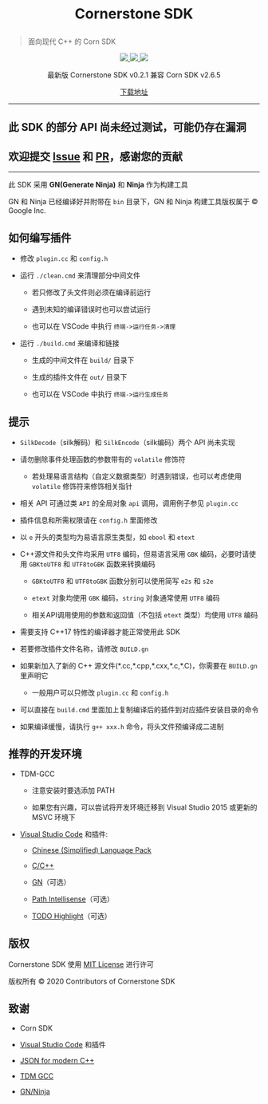 <h1>
  <p align=center>
    <b>
      Cornerstone SDK
    </b>
  </p>
</h1>

> 面向现代 C++ 的 Corn SDK

<p align="center">
  <a href="https://github.com/Sc-Softs/CornerstoneSDK/releases">
    <img src="https://img.shields.io/badge/release-v0.2.1-important.svg" />
  </a>
  <a href="https://zh.cppreference.com/w/cpp/17">
    <img src="https://img.shields.io/badge/language-C++17-informational.svg" />
  </a>
  <a href="./LICENSE">
      <img src="https://img.shields.io/badge/license-MIT-success.svg" />
  </a>
</p>
<p align="center">
  最新版 Cornerstone SDK v0.2.1 兼容 Corn SDK v2.6.5
</p>
<p align="center">
  <a href="https://github.com/Sc-Softs/CornerstoneSDK/releases">
    下载地址
  </a>
</p>

---

## **此 SDK 的部分 API 尚未经过测试，可能仍存在漏洞**

## **欢迎提交 [Issue](https://github.com/Sc-Softs/CornerstoneSDK/issues) 和 [PR](https://github.com/Sc-Softs/CornerstoneSDK/pulls)，感谢您的贡献**

---

此 SDK 采用 **GN(Generate Ninja)** 和 **Ninja** 作为构建工具

GN 和 Ninja 已经编译好并附带在 `bin` 目录下，GN 和 Ninja 构建工具版权属于 &copy; Google Inc.

## 如何编写插件

- 修改 `plugin.cc` 和 `config.h`

- 运行 `./clean.cmd` 来清理部分中间文件

  - 若只修改了头文件则必须在编译前运行

  - 遇到未知的编译错误时也可以尝试运行

  - 也可以在 VSCode 中执行 `终端->运行任务->清理`

- 运行 `./build.cmd` 来编译和链接

  - 生成的中间文件在 `build/` 目录下

  - 生成的插件文件在 `out/` 目录下

  - 也可以在 VSCode 中执行 `终端->运行生成任务`

## 提示

- `SilkDecode`（silk解码）和 `SilkEncode`（silk编码）两个 API 尚未实现

- 请勿删除事件处理函数的参数带有的 `volatile` 修饰符

  - 若处理易语言结构（自定义数据类型）时遇到错误，也可以考虑使用 `volatile` 修饰符来修饰相关指针

- 相关 API 可通过类 `API` 的全局对象 `api` 调用，调用例子参见 `plugin.cc`

- 插件信息和所需权限请在 `config.h` 里面修改

- 以 `e` 开头的类型均为易语言原生类型，如 `ebool` 和 `etext`

- C++源文件和头文件均采用 `UTF8` 编码，但易语言采用 `GBK` 编码，必要时请使用 `GBKtoUTF8` 和 `UTF8toGBK` 函数来转换编码

  - `GBKtoUTF8` 和 `UTF8toGBK` 函数分别可以使用简写 `e2s` 和 `s2e`

  - `etext` 对象均使用 `GBK` 编码，`string` 对象通常使用 `UTF8` 编码

  - 相关API调用使用的参数和返回值（不包括 `etext` 类型）均使用 `UTF8` 编码

- 需要支持 C++17 特性的编译器才能正常使用此 SDK

- 若要修改插件文件名称，请修改 `BUILD.gn`

- 如果新加入了新的 C++ 源文件(\*.cc,\*.cpp,\*.cxx,\*.c,\*.C)，你需要在 `BUILD.gn` 里声明它

  - 一般用户可以只修改 `plugin.cc` 和 `config.h`

- 可以直接在 `build.cmd` 里面加上复制编译后的插件到对应插件安装目录的命令

- 如果编译缓慢，请执行 `g++ xxx.h` 命令，将头文件预编译成二进制

## 推荐的开发环境

- TDM-GCC

  - 注意安装时要选添加 PATH

  - 如果您有兴趣，可以尝试将开发环境迁移到 Visual Studio 2015 或更新的 MSVC 环境下

- [Visual Studio Code](https://code.visualstudio.com/) 和插件:

  - [Chinese (Simplified) Language Pack](https://marketplace.visualstudio.com/items?itemName=MS-CEINTL.vscode-language-pack-zh-hans)

  - [C/C++](https://marketplace.visualstudio.com/items?itemName=ms-vscode.cpptools)

  - [GN](https://marketplace.visualstudio.com/items?itemName=npclaudiu.vscode-gn)（可选）

  - [Path Intellisense](https://marketplace.visualstudio.com/items?itemName=christian-kohler.path-intellisense)（可选）

  - [TODO Highlight](https://marketplace.visualstudio.com/items?itemName=wayou.vscode-todo-highlight)（可选）

## 版权

Cornerstone SDK 使用 [MIT License](./LICENSE) 进行许可

版权所有 &copy; 2020 Contributors of Cornerstone SDK

## 致谢

- Corn SDK

- [Visual Studio Code](https://code.visualstudio.com/) 和插件

- [JSON for modern C++](https://github.com/nlohmann/json)

- [TDM GCC](https://jmeubank.github.io/tdm-gcc/)

- [GN/Ninja](http://www.ninja-build.org/)

